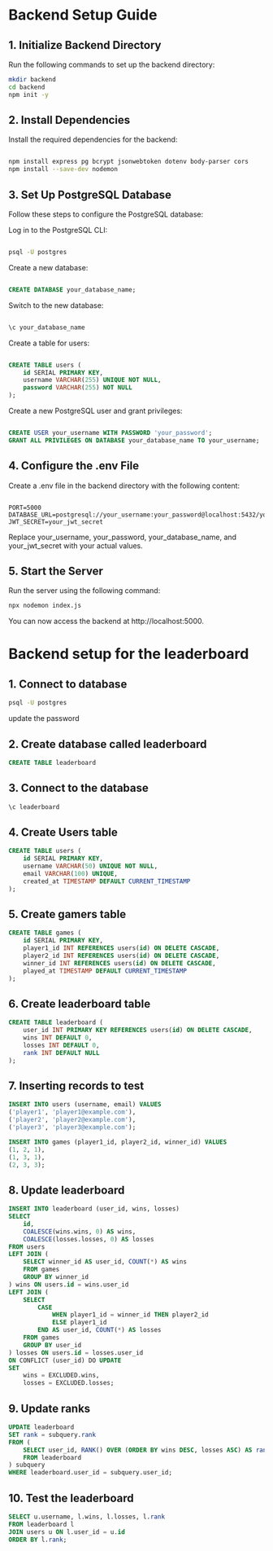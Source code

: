 # Backend Setup Guide

## 1. Initialize Backend Directory
Run the following commands to set up the backend directory:

```bash
mkdir backend
cd backend
npm init -y
```
## 2. Install Dependencies
Install the required dependencies for the backend:

```bash

npm install express pg bcrypt jsonwebtoken dotenv body-parser cors
npm install --save-dev nodemon
```
## 3. Set Up PostgreSQL Database

Follow these steps to configure the PostgreSQL database:

Log in to the PostgreSQL CLI:

```bash

psql -U postgres
```
Create a new database:

```sql

CREATE DATABASE your_database_name;
```

Switch to the new database:

```sql

\c your_database_name
```
Create a table for users:
```sql

CREATE TABLE users (
    id SERIAL PRIMARY KEY,
    username VARCHAR(255) UNIQUE NOT NULL,
    password VARCHAR(255) NOT NULL
);
```
Create a new PostgreSQL user and grant privileges:

```sql

CREATE USER your_username WITH PASSWORD 'your_password';
GRANT ALL PRIVILEGES ON DATABASE your_database_name TO your_username;
```

## 4. Configure the .env File
Create a .env file in the backend directory with the following content:

```env

PORT=5000
DATABASE_URL=postgresql://your_username:your_password@localhost:5432/your_database_name
JWT_SECRET=your_jwt_secret
```
Replace your_username, your_password, your_database_name, and your_jwt_secret with your actual values.

## 5. Start the Server
Run the server using the following command:

```bash
npx nodemon index.js
```

You can now access the backend at http://localhost:5000.


# Backend setup for the leaderboard

## 1. Connect to database
```bash
psql -U postgres
```
update the password

## 2. Create database called leaderboard
``` sql
CREATE TABLE leaderboard
```

## 3. Connect to the database
``` sql
\c leaderboard
```

## 4. Create Users table
```sql
CREATE TABLE users (
    id SERIAL PRIMARY KEY,
    username VARCHAR(50) UNIQUE NOT NULL,
    email VARCHAR(100) UNIQUE,
    created_at TIMESTAMP DEFAULT CURRENT_TIMESTAMP
);
```

## 5. Create gamers table
```sql
CREATE TABLE games (
    id SERIAL PRIMARY KEY,
    player1_id INT REFERENCES users(id) ON DELETE CASCADE,
    player2_id INT REFERENCES users(id) ON DELETE CASCADE,
    winner_id INT REFERENCES users(id) ON DELETE CASCADE,
    played_at TIMESTAMP DEFAULT CURRENT_TIMESTAMP
);
```

## 6. Create leaderboard table
```sql
CREATE TABLE leaderboard (
    user_id INT PRIMARY KEY REFERENCES users(id) ON DELETE CASCADE,
    wins INT DEFAULT 0,
    losses INT DEFAULT 0,
    rank INT DEFAULT NULL
);
```

## 7. Inserting records to test
```sql
INSERT INTO users (username, email) VALUES
('player1', 'player1@example.com'),
('player2', 'player2@example.com'),
('player3', 'player3@example.com');
```
```sql
INSERT INTO games (player1_id, player2_id, winner_id) VALUES
(1, 2, 1),
(1, 3, 1),
(2, 3, 3);
```

## 8. Update leaderboard
```sql
INSERT INTO leaderboard (user_id, wins, losses)
SELECT
    id,
    COALESCE(wins.wins, 0) AS wins,
    COALESCE(losses.losses, 0) AS losses
FROM users
LEFT JOIN (
    SELECT winner_id AS user_id, COUNT(*) AS wins
    FROM games
    GROUP BY winner_id
) wins ON users.id = wins.user_id
LEFT JOIN (
    SELECT 
        CASE 
            WHEN player1_id = winner_id THEN player2_id
            ELSE player1_id
        END AS user_id, COUNT(*) AS losses
    FROM games
    GROUP BY user_id
) losses ON users.id = losses.user_id
ON CONFLICT (user_id) DO UPDATE
SET
    wins = EXCLUDED.wins,
    losses = EXCLUDED.losses;
```

## 9. Update ranks
```sql
UPDATE leaderboard
SET rank = subquery.rank
FROM (
    SELECT user_id, RANK() OVER (ORDER BY wins DESC, losses ASC) AS rank
    FROM leaderboard
) subquery
WHERE leaderboard.user_id = subquery.user_id;
```

## 10. Test the leaderboard
```sql
SELECT u.username, l.wins, l.losses, l.rank
FROM leaderboard l
JOIN users u ON l.user_id = u.id
ORDER BY l.rank;
```












